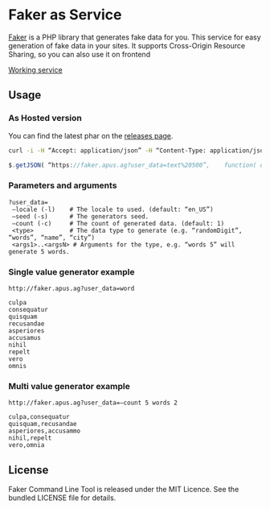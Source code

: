# Faker as Service

[Faker](https://github.com/fzaninotto/faker) is a PHP library that generates fake data for you.
This service for easy generation of fake data in your sites. It supports Cross-Origin Resource Sharing, so you can also use it on frontend 

[Working service](http://faker.apus.ag)

## Usage

### As Hosted version

You can find the latest phar on the [releases page](https://github.com/bit3/faker-cli/releases).

```bash
curl -i -H “Accept: application/json” -H “Content-Type: application/json” -X GET https://faker.apus.ag?user_data=text%20500
```

```javascript
$.getJSON( “https://faker.apus.ag?user_data=text%20500”, 	function( data ) {console.log(data.data)}
```

### Parameters and arguments

```
?user_data=
 —locale (-l)    # The locale to used. (default: “en_US”)
 —seed (-s)      # The generators seed.
 —count (-c)     # The count of generated data. (default: 1)
 <type>          # The data type to generate (e.g. “randomDigit”, “words”, “name”, “city”)
 <args1>..<argsN> # Arguments for the type, e.g. “words 5” will generate 5 words.
```

### Single value generator example

```
http://faker.apus.ag?user_data=word

culpa
consequatur
quisquam
recusandae
asperiores
accusamus
nihil
repelt
vero
omnis
```

### Multi value generator example

```
http://faker.apus.ag?user_data=—count 5 words 2

culpa,consequatur
quisquam,recusandae
asperiores,accusammo
nihil,repelt
vero,omnia
```

## License

Faker Command Line Tool is released under the MIT Licence. See the bundled LICENSE file for details.